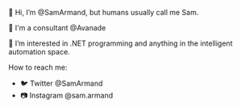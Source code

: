 👋 Hi, I’m @SamArmand, but humans usually call me Sam.

🧡 I'm a consultant @Avanade

👀 I’m interested in .NET programming and anything in the intelligent automation space.

How to reach me:
- 🐦 Twitter @SamArmand
- 📷 Instagram @sam.armand
